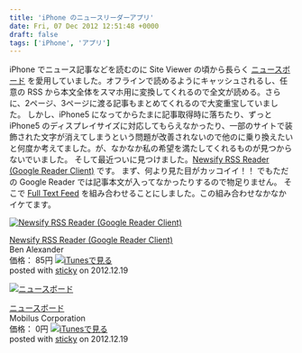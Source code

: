 ```yaml
---
title: 'iPhone のニュースリーダーアプリ'
date: Fri, 07 Dec 2012 12:51:48 +0000
draft: false
tags: ['iPhone', 'アプリ']
---
```


iPhone でニュース記事などを読むのに Site Viewer の頃から長らく [ニュースボード](https://itunes.apple.com/jp/app/id525351625?mt=8) を愛用していました。オフラインで読めるようにキャッシュされるし、任意の RSS から本文全体をスマホ用に変換してくれるので全文が読める。さらに、2ページ、3ページに渡る記事もまとめてくれるので大変重宝していました。 しかし、iPhone5 になってからたまに記事取得時に落ちたり、ずっと iPhone5 のディスプレイサイズに対応してもらえなかったり、一部のサイトで装飾された文字が消えてしまうという問題が改善されないので他のに乗り換えたいと何度か考えてました。が、なかなか私の希望を満たしてくれるものが見つからないでいました。 そして最近ついに見つけました。[Newsify RSS Reader (Google Reader Client)](https://itunes.apple.com/jp/app/newsify-google-reader-rss/id510153374?mt=8) です。 まず、何より見た目がカッコイイ！！ でもただの Google Reader では記事本文が入ってなかったりするので物足りません。 そこで [Full Text Feed](http://fulltextfeed.com/) を組み合わせることにしました。この組み合わせなかなかイケてます。

[![Newsify RSS Reader (Google Reader Client)](http://a1905.phobos.apple.com/us/r1000/079/Purple/v4/00/ff/e3/00ffe307-d5c2-0a10-a83f-db59830e3c98/Icon.png "Newsify RSS Reader (Google Reader Client)")](https://itunes.apple.com/jp/app/newsify-rss-reader-google/id510153374?mt=8&uo=4)

[Newsify RSS Reader (Google Reader Client)](https://itunes.apple.com/jp/app/newsify-rss-reader-google/id510153374?mt=8&uo=4)  
Ben Alexander  
価格： 85円 [![iTunesで見る](http://ax.phobos.apple.com.edgesuite.net/ja_jp/images/web/linkmaker/badge_appstore-sm.gif)](https://itunes.apple.com/jp/app/newsify-rss-reader-google/id510153374?mt=8&uo=4)  
posted with [sticky](http://sticky.linclip.com/linkmaker/) on 2012.12.19  

  

[![ニュースボード](http://a559.phobos.apple.com/us/r1000/067/Purple/v4/65/43/5c/65435c09-17b2-f0d2-5b98-18654e710caa/Icon.png "ニュースボード")](https://itunes.apple.com/jp/app/nyusubodo/id525351625?mt=8&uo=4)

[ニュースボード](https://itunes.apple.com/jp/app/nyusubodo/id525351625?mt=8&uo=4)  
Mobilus Corporation  
価格： 0円 [![iTunesで見る](http://ax.phobos.apple.com.edgesuite.net/ja_jp/images/web/linkmaker/badge_appstore-sm.gif)](https://itunes.apple.com/jp/app/nyusubodo/id525351625?mt=8&uo=4)  
posted with [sticky](http://sticky.linclip.com/linkmaker/) on 2012.12.19